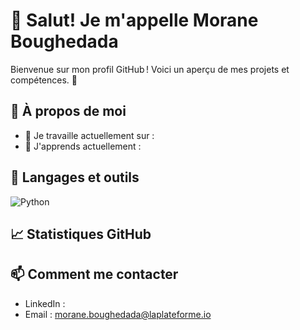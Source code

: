# 👋 Salut! Je m'appelle  Morane Boughedada 
Bienvenue sur mon profil GitHub ! Voici un aperçu de mes projets et compétences. 🚀

## 🌟 À propos de moi
- 🔭 Je travaille actuellement sur : 
- 🌱 J'apprends actuellement : 



## 🚀 Langages et outils
![Python](https://img.shields.io/badge/Python-3776AB?style=for-the-badge&logo=python&logoColor=white)


## 📈 Statistiques GitHub


## 📫 Comment me contacter
- LinkedIn : 
- Email : morane.boughedada@laplateforme.io
